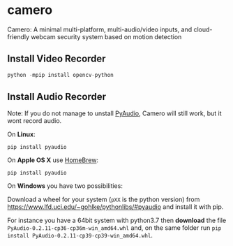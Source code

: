 # camero
Camero: A minimal multi-platform, multi-audio/video inputs, and cloud-friendly webcam  security system based on motion detection

## Install Video Recorder


```python -mpip install imutils
python -mpip install opencv-python
```

## Install Audio Recorder

Note: If you do not manage to unstall [PyAudio](https://pypi.org/project/PyAudio/), Camero will still work, but it wont record audio.

On **Linux**:
```sudo apt-get install python-pyaudio python3-pyaudio 
pip install pyaudio
```

On **Apple OS X** use [HomeBrew](https://brew.sh/index_it):
```brew install portaudio
pip install pyaudio
``` 

On **Windows** you have two possibilities:

Download a wheel for your system (`pXX` is the python version) from https://www.lfd.uci.edu/~gohlke/pythonlibs/#pyaudio and install it with pip.

For instance you have a 64bit system with python3.7 then **download** the file `PyAudio‑0.2.11‑cp36‑cp36m‑win_amd64.whl` and, on the same folder run `pip install PyAudio‑0.2.11‑cp39‑cp39‑win_amd64.whl`.
